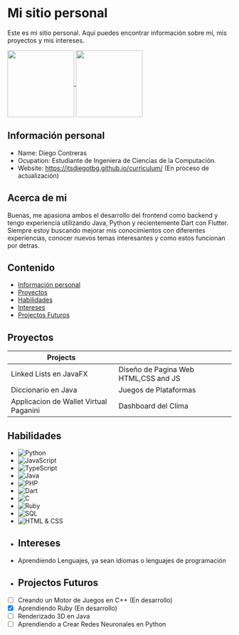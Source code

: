 # Mi sitio personal

Este es mi sitio personal. Aquí puedes encontrar información sobre mí, mis
proyectos y mis intereses.

<a href="#">
  <img height=150 align="center" src="https://my-stats-43gk.vercel.app/api?username=ItsDiegoTBG&show_icons=true&theme=radical&hide=contribs,issues&show=discussions_answered&rank_icon=github&include_all_commits=true&card_width=150" />
</a>
<a href="#">
  <img height=150 align="center" src="https://my-stats-43gk.vercel.app/api/top-langs/?username=ItsDiegoTBG&hide=html,scss,css&langs_count=8&layout=compact&theme=radical&card_width=150" />
</a>

## Información personal
* Name: Diego Contreras
* Ocupation: Estudiante de Ingeniera de Ciencias de la Computación.
* Website: https://itsdiegotbg.github.io/curriculum/ (En proceso de actualización)
## Acerca de mi
Buenas, me apasiona ambos el desarrollo del frontend como backend y tengo experiencia utilizando Java, Python y recientemente Dart con Flutter. Siempre estoy buscando mejorar mis conocimientos con diferentes experiencias, conocer nuevos temas interesantes y como estos funcionan por detras.
## Contenido
* [Información personal](#información-personal)
* [Proyectos](#proyectos)
* [Habilidades](#Habilidades)
* [Intereses](#intereses)
* [Projectos Futuros](#Projectos-Futuros)
## Proyectos
| Projects                               |                                        |
|----------------------------------------|----------------------------------------|
| Linked Lists en JavaFX                 | Diseño de Pagina Web HTML,CSS and JS   |
| Diccionario en Java                    | Juegos de Plataformas                  |
| Applicacion de Wallet Virtual Paganini | Dashboard del Clima                    |
## Habilidades
* ![Python](https://img.shields.io/badge/Python-3.9-blue)
* ![JavaScript](https://img.shields.io/badge/JavaScript-ES6-yellow)
* ![TypeScript](https://img.shields.io/badge/TypeScript-4.5-blue)
* ![Java](https://img.shields.io/badge/Java-17-red)
* ![PHP](https://img.shields.io/badge/PHP-8.1-purple)
* ![Dart](https://img.shields.io/badge/Dart-3.0-blue)
* ![C](https://img.shields.io/badge/C-99-blue)
* ![Ruby](https://img.shields.io/badge/Ruby-3.1-red)
* ![SQL](https://img.shields.io/badge/SQL-PostgreSQL-blue)
* ![HTML & CSS](https://img.shields.io/badge/HTML%20%2B%20CSS-Responsive-green)
* ## Intereses
* Aprendiendo Lenguajes, ya sean idiomas o lenguajes de programación
* ## Projectos Futuros
- [ ] Creando un Motor de Juegos en C++ (En desarrollo)
- [X] Aprendiendo Ruby (En desarrollo)
- [ ] Renderizado 3D en Java
- [ ] Aprendiendo a Crear Redes Neuronales en Python
